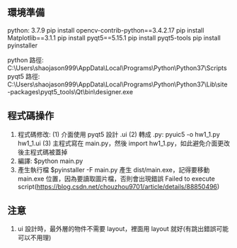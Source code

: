 ## 環境準備
python: 3.7.9
pip install opencv-contrib-python==3.4.2.17
pip install Matplotlib==3.1.1
pip install pyqt5==5.15.1
pip install pyqt5-tools
pip install pyinstaller

python 路徑: C:\Users\shaojason999\AppData\Local\Programs\Python\Python37\Scripts\
pyqt5 路徑: C:\Users\shaojason999\AppData\Local\Programs\Python\Python37\Lib\site-packages\pyqt5_tools\Qt\bin\designer.exe

## 程式碼操作
1. 程式碼修改:
	(1) 介面使用 pyqt5 設計 .ui
	(2) 轉成 .py: pyuic5 -o hw1_1.py hw1_1.ui
	(3) 主程式寫在 main.py，然後 import hw1_1.py，如此避免介面更改後主程式碼被蓋掉
2. 編譯:
	$python main.py
3. 產生執行檔
	$pyinstaller -F main.py
	產生 dist/main.exe，記得要移動 main.exe 位置，因為要讀取圖片檔，否則會出現錯誤 Failed to execute script(https://blog.csdn.net/chouzhou9701/article/details/88850496)

## 注意
1. ui 設計時，最外層的物件不需要 layout，裡面用 layout 就好(有跳出錯誤可能可以不用理)
